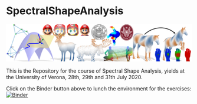 # SpectralShapeAnalysis

![alt text](teaser4.png)


This is the Repository for the course of Spectral Shape Analysis, yields at the University of Verona, 28th, 29th and 31th July 2020.

Click on the Binder button above to lunch the environment for the exercises: [![Binder](https://mybinder.org/badge_logo.svg)](https://mybinder.org/v2/gh/riccardomarin/SpectralShapeAnalysis/master)

